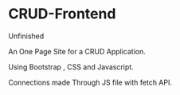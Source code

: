 # CRUD-Frontend
Unfinished

An One Page Site for a CRUD Application.

Using Bootstrap , CSS and Javascript.

Connections made Through JS file with fetch API.
